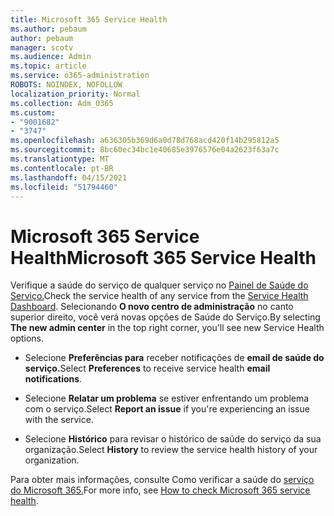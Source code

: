 ```yaml
---
title: Microsoft 365 Service Health
ms.author: pebaum
author: pebaum
manager: scotv
ms.audience: Admin
ms.topic: article
ms.service: o365-administration
ROBOTS: NOINDEX, NOFOLLOW
localization_priority: Normal
ms.collection: Adm_O365
ms.custom:
- "9001682"
- "3747"
ms.openlocfilehash: a636305b369d6a0d78d768acd420f14b295812a5
ms.sourcegitcommit: 8bc60ec34bc1e40685e3976576e04a2623f63a7c
ms.translationtype: MT
ms.contentlocale: pt-BR
ms.lasthandoff: 04/15/2021
ms.locfileid: "51794460"
---
```

# <a name="microsoft-365-service-health"></a><span data-ttu-id="cd15a-102">Microsoft 365 Service Health</span><span class="sxs-lookup"><span data-stu-id="cd15a-102">Microsoft 365 Service Health</span></span>


<span data-ttu-id="cd15a-103">Verifique a saúde do serviço de qualquer serviço no [Painel de Saúde do Serviço.](https://admin.microsoft.com/Adminportal/Home?source=applauncher#/servicehealth)</span><span class="sxs-lookup"><span data-stu-id="cd15a-103">Check the service health of any service from the [Service Health Dashboard](https://admin.microsoft.com/Adminportal/Home?source=applauncher#/servicehealth).</span></span> <span data-ttu-id="cd15a-104">Selecionando **O novo centro de administração** no canto superior direito, você verá novas opções de Saúde do Serviço.</span><span class="sxs-lookup"><span data-stu-id="cd15a-104">By selecting **The new admin center** in the top right corner, you'll see new Service Health options.</span></span>

- <span data-ttu-id="cd15a-105">Selecione **Preferências para** receber notificações de **email de saúde do serviço.**</span><span class="sxs-lookup"><span data-stu-id="cd15a-105">Select **Preferences** to receive service health **email notifications**.</span></span>

- <span data-ttu-id="cd15a-106">Selecione **Relatar um problema** se estiver enfrentando um problema com o serviço.</span><span class="sxs-lookup"><span data-stu-id="cd15a-106">Select **Report an issue** if you're experiencing an issue with the service.</span></span>

- <span data-ttu-id="cd15a-107">Selecione **Histórico** para revisar o histórico de saúde do serviço da sua organização.</span><span class="sxs-lookup"><span data-stu-id="cd15a-107">Select **History** to review the service health history of your organization.</span></span> 

<span data-ttu-id="cd15a-108">Para obter mais informações, consulte Como verificar a saúde do [serviço do Microsoft 365.](https://docs.microsoft.com/office365/enterprise/view-service-health)</span><span class="sxs-lookup"><span data-stu-id="cd15a-108">For more info, see [How to check Microsoft 365 service health](https://docs.microsoft.com/office365/enterprise/view-service-health).</span></span> 